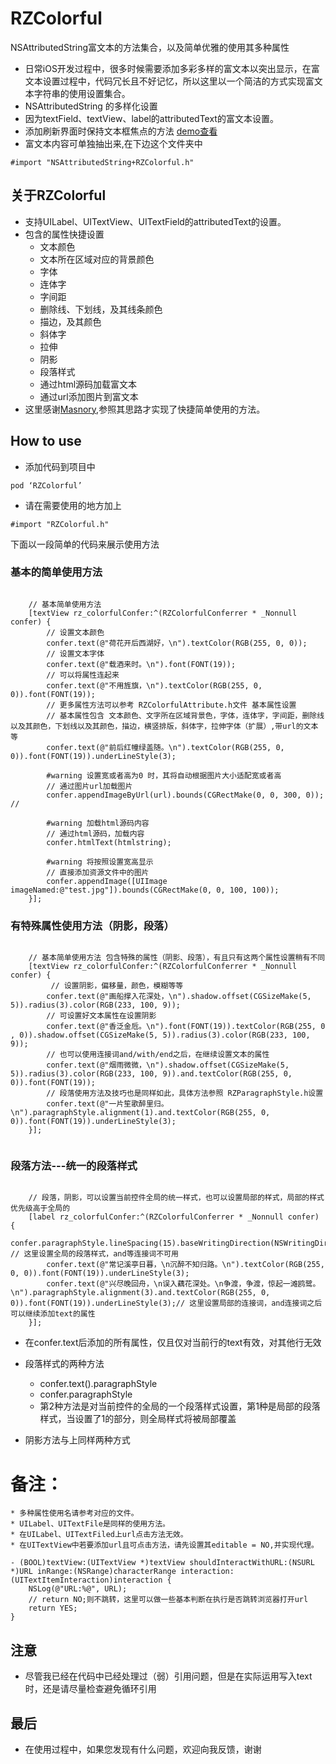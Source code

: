 # RZColorful
NSAttributedString富文本的方法集合，以及简单优雅的使用其多种属性

* 日常iOS开发过程中，很多时候需要添加多彩多样的富文本以突出显示，在富文本设置过程中，代码冗长且不好记忆，所以这里以一个简洁的方式实现富文本字符串的使用设置集合。
* NSAttributedString 的多样化设置
* 因为textField、textView、label的attributedText的富文本设置。
* 添加刷新界面时保持文本框焦点的方法 [demo查看](https://github.com/rztime/ContinueFirsterResponder)
* 富文本内容可单独抽出来,在下边这个文件夹中
```
#import "NSAttributedString+RZColorful.h"
```

## 关于RZColorful
* 支持UILabel、UITextView、UITextField的attributedText的设置。
* 包含的属性快捷设置
    * 文本颜色
    * 文本所在区域对应的背景颜色
    * 字体
    * 连体字
    * 字间距
    * 删除线、下划线，及其线条颜色
    * 描边，及其颜色
    * 斜体字
    * 拉伸
    * 阴影
    * 段落样式
    * 通过html源码加载富文本
    * 通过url添加图片到富文本
* 这里感谢[Masnory](https://github.com/SnapKit/Masonry),参照其思路才实现了快捷简单使用的方法。

## How to use
* 添加代码到项目中
```objc
pod ‘RZColorful’
```

* 请在需要使用的地方加上

```objc
#import "RZColorful.h"
```
下面以一段简单的代码来展示使用方法

### 基本的简单使用方法
```objc

    // 基本简单使用方法
    [textView rz_colorfulConfer:^(RZColorfulConferrer * _Nonnull confer) {
        // 设置文本颜色
        confer.text(@"荷花开后西湖好，\n").textColor(RGB(255, 0, 0));
        // 设置文本字体
        confer.text(@"载酒来时。\n").font(FONT(19));
        // 可以将属性连起来
        confer.text(@"不用旌旗，\n").textColor(RGB(255, 0, 0)).font(FONT(19));
        // 更多属性方法可以参考 RZColorfulAttribute.h文件 基本属性设置
        // 基本属性包含 文本颜色、文字所在区域背景色，字体，连体字，字间距，删除线以及其颜色，下划线以及其颜色，描边，横竖排版，斜体字，拉伸字体（扩展）,带url的文本等
        confer.text(@"前后红幢绿盖随。\n").textColor(RGB(255, 0, 0)).font(FONT(19)).underLineStyle(3);
        
        #warning 设置宽或者高为0 时，其将自动根据图片大小适配宽或者高
        // 通过图片url加载图片
        confer.appendImageByUrl(url).bounds(CGRectMake(0, 0, 300, 0)); //
        
        #warning 加载html源码内容
        // 通过html源码，加载内容
        confer.htmlText(htmlstring);
        
        #warning 将按照设置宽高显示
        // 直接添加资源文件中的图片
        confer.appendImage([UIImage imageNamed:@"test.jpg"]).bounds(CGRectMake(0, 0, 100, 100));
    }];

```
### 有特殊属性使用方法（阴影，段落）

```objc

    // 基本简单使用方法 包含特殊的属性（阴影、段落），有且只有这两个属性设置稍有不同
    [textView rz_colorfulConfer:^(RZColorfulConferrer * _Nonnull confer) {
         // 设置阴影，偏移量，颜色，模糊等等
        confer.text(@"画船撑入花深处，\n").shadow.offset(CGSizeMake(5, 5)).radius(3).color(RGB(233, 100, 9));
        // 可设置好文本属性在设置阴影
        confer.text(@"香泛金卮。\n").font(FONT(19)).textColor(RGB(255, 0 , 0)).shadow.offset(CGSizeMake(5, 5)).radius(3).color(RGB(233, 100, 9));
        // 也可以使用连接词and/with/end之后，在继续设置文本的属性
        confer.text(@"烟雨微微，\n").shadow.offset(CGSizeMake(5, 5)).radius(3).color(RGB(233, 100, 9)).and.textColor(RGB(255, 0, 0)).font(FONT(19));
        // 段落使用方法及技巧也是同样如此，具体方法参照 RZParagraphStyle.h设置
        confer.text(@"一片笙歌醉里归。\n").paragraphStyle.alignment(1).and.textColor(RGB(255, 0, 0)).font(FONT(19)).underLineStyle(3);
    }];


```

### 段落方法---统一的段落样式

```objc

    // 段落，阴影，可以设置当前控件全局的统一样式，也可以设置局部的样式，局部的样式优先级高于全局的
    [label rz_colorfulConfer:^(RZColorfulConferrer * _Nonnull confer) {
        confer.paragraphStyle.lineSpacing(15).baseWritingDirection(NSWritingDirectionRightToLeft); // 这里设置全局的段落样式，and等连接词不可用
        confer.text(@"常记溪亭日暮，\n沉醉不知归路。\n").textColor(RGB(255, 0, 0)).font(FONT(19)).underLineStyle(3);
        confer.text(@"兴尽晚回舟，\n误入藕花深处。\n争渡，争渡，惊起一滩鸥鹭。\n").paragraphStyle.alignment(3).and.textColor(RGB(255, 0, 0)).font(FONT(19)).underLineStyle(3);// 这里设置局部的连接词，and连接词之后可以继续添加text的属性
    }];

```

* 在confer.text后添加的所有属性，仅且仅对当前行的text有效，对其他行无效
* 段落样式的两种方法
    *  confer.text().paragraphStyle
    *  confer.paragraphStyle
    *  第2种方法是对当前控件的全局的一个段落样式设置，第1种是局部的段落样式，当设置了1的部分，则全局样式将被局部覆盖

* 阴影方法与上同样两种方式

# 备注：
    * 多种属性使用名请参考对应的文件。
    * UILabel、UITextFile是同样的使用方法。
    * 在UILabel、UITextFiled上url点击方法无效。
    * 在UITextView中若要添加url且可点击方法，请先设置其editable = NO,并实现代理。


```objc
- (BOOL)textView:(UITextView *)textView shouldInteractWithURL:(NSURL *)URL inRange:(NSRange)characterRange interaction:(UITextItemInteraction)interaction {
    NSLog(@"URL:%@", URL);
    // return NO;则不跳转，这里可以做一些基本判断在执行是否跳转浏览器打开url
    return YES; 
}
```

## 注意

* 尽管我已经在代码中已经处理过（弱）引用问题，但是在实际运用写入text时，还是请尽量检查避免循环引用


## 最后
* 在使用过程中，如果您发现有什么问题，欢迎向我反馈，谢谢
